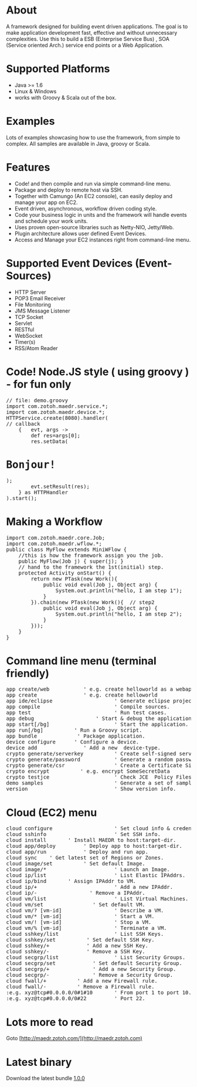 # About
A framework designed for building event driven applications. The goal is to make application development fast, effective and without unnecessary complexities.  Use this to build a ESB (Enterprise Service Bus) , SOA (Service oriented Arch.) service end points or a Web Application. 

# Supported Platforms
* Java &gt;= 1.6
* Linux &amp; Windows
* works with Groovy &amp; Scala out of the box.

# Examples
Lots of examples showcasing how to use the framework, from simple to complex.  All samples
are available in Java, groovy or Scala.

# Features
* Code! and then compile and run via simple command-line menu.
* Package and deploy to remote host via SSH.
* Together with Camungo (An EC2 console), can easily deploy and manage your app on EC2.
* Event driven, asynchronous, workflow driven coding style.
* Code your business logic in units and the framework will handle events and schedule your work units.
* Uses proven open-source libraries such as Netty-NIO, Jetty/Web.
* Plugin architecture allows user defined Event Devices.
* Access and Manage your EC2 instances right from command-line menu.

# Supported Event Devices (Event-Sources)
* HTTP Server
* POP3 Email Receiver
* File Monitoring
* JMS Message Listener
* TCP Socket
* Servlet
* RESTful
* WebSocket
* Timer(s)
* RSS/Atom Reader

# Code! Node.JS style ( using groovy ) - for fun only
<pre>
// file: demo.groovy
import com.zotoh.maedr.service.*;
import com.zotoh.maedr.device.*;
HTTPService.create(8080).handler(
// callback
    {   evt, args ->
        def res=args[0];
        res.setData(<html><body><h1>Bonjour!</h1></body></html>);
        evt.setResult(res);
    } as HTTPHandler
).start();
</pre>

# Making a Workflow
<pre>
import com.zotoh.maedr.core.Job;
import com.zotoh.maedr.wflow.*;
public class MyFlow extends MiniWFlow {
    //this is how the framework assign you the job.
    public MyFlow(Job j) { super(j); }
    // hand to the framework the 1st(initial) step.
    protected Activity onStart() {
        return new PTask(new Work(){
            public void eval(Job j, Object arg) {
                System.out.println("hello, I am step 1");
            }
        }).chain(new PTask(new Work(){  // step2
            public void eval(Job j, Object arg) {
                System.out.println("hello, I am step 2");
            }
        }));
    }
}
</pre>

# Command line menu (terminal friendly)
<pre>
app create/web <app-name>          ' e.g. create helloworld as a webapp.
app create <app-name>              ' e.g. create helloworld
app ide/eclipse                    ' Generate eclipse project files.
app compile                        ' Compile sources.
app test                           ' Run test cases.
app debug <port>                   ' Start & debug the application.
app start[/bg]                     ' Start the application.
app run[/bg] <script-file>         ' Run a Groovy script.
app bundle <output-dir>            ' Package application.
device configure <device-type>     ' Configure a device.
device add <new-type>              ' Add a new  device-type.
crypto generate/serverkey          ' Create self-signed server key (pkcs12).
crypto generate/password           ' Generate a random password.
crypto generate/csr                ' Create a Certificate Signing Request.
crypto encrypt <some-text>         ' e.g. encrypt SomeSecretData
crypto testjce                     ' Check JCE  Policy Files.
demo samples                       ' Generate a set of samples.
version                            ' Show version info.
</pre>

# Cloud (EC2) menu
<pre>
cloud configure                    ' Set cloud info & credential.
cloud sshinfo                      ' Set SSH info.
cloud install <ver> <host:dir>     ' Install MAEDR to host:target-dir.
cloud app/deploy  <host:dir>       ' Deploy app to host:target-dir.
cloud app/run  <host:dir>          ' Deploy and run app.
cloud sync <regions|datacenters>   ' Get latest set of Regions or Zones.
cloud image/set <image-id>         ' Set default Image.
cloud image/*                      ' Launch an Image.
cloud ip/list                      ' List Elastic IPAddrs.
cloud ip/bind <ipaddr> <vm-id>     ' Assign IPAddr to VM.
cloud ip/+                         ' Add a new IPAddr.
cloud ip/- <ipaddr>                ' Remove a IPAddr.
cloud vm/list                      ' List Virtual Machines.
cloud vm/set <vm-id>               ' Set default VM.
cloud vm/? [vm-id]                 ' Describe a VM.
cloud vm/* [vm-id]                 ' Start a VM.
cloud vm/! [vm-id]                 ' Stop a VM.
cloud vm/% [vm-id]                 ' Terminate a VM.
cloud sshkey/list                  ' List SSH Keys.
cloud sshkey/set <keyname>         ' Set default SSH Key.
cloud sshkey/+ <keyname>           ' Add a new SSH Key.
cloud sshkey/- <keyname>           ' Remove a SSH Key.
cloud secgrp/list                  ' List Security Groups.
cloud secgrp/set <group>           ' Set default Security Group.
cloud secgrp/+ <group>             ' Add a new Security Group.
cloud secgrp/- <group>             ' Remove a Security Group.
cloud fwall/+ <group@rule>         ' Add a new Firewall rule.
cloud fwall/- <group@rule>         ' Remove a Firewall rule.
:e.g. xyz@tcp#0.0.0.0/0#1#10       ' From port 1 to port 10.
:e.g. xyz@tcp#0.0.0.0/0#22         ' Port 22.
</pre>

# Lots more to read
Goto [http://maedr.zotoh.com/](http://maedr.zotoh.com)

# Latest binary
Download the latest bundle [1.0.0](http://maedr.zotoh.com/packages/stable/1.0.0/maedr-1.0.0.tar.gz)


